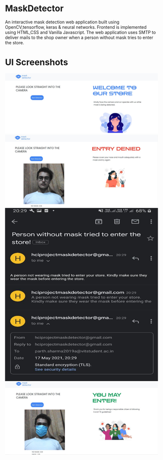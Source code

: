 # MaskDetector

An interactive mask detection web application built using OpenCV,tensorflow, keras & neural networks.
Frontend is implemented using HTML,CSS and Vanilla Javascript.
The web application uses SMTP to deliver mails to the shop owner when a person without mask tries to enter the store.

# UI Screenshots
![welcome](https://github.com/parthsharma1410/MaskDetector/blob/main/ui-screenshots/welcome.PNG?raw=true)
![no-mask](https://github.com/parthsharma1410/MaskDetector/blob/main/ui-screenshots/nomask.PNG?raw=true)
![mail](https://github.com/parthsharma1410/MaskDetector/blob/main/ui-screenshots/mail.PNG?raw=true)
![mask](https://github.com/parthsharma1410/MaskDetector/blob/main/ui-screenshots/mask.PNG?raw=true)
